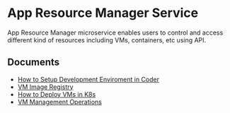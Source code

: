 <!---
  SPDX-FileCopyrightText: (C) 2025 Intel Corporation
  SPDX-License-Identifier: Apache-2.0
-->

# App Resource Manager Service
App Resource Manager microservice enables users to control and access different kind of resources including VMs, containers, etc using API.

## Documents
- [How to Setup Development Enviroment in Coder](docs/arm_dev_env_on_coder.md)
- [VM Image Registry](docs/vm_image_registry.md)
- [How to Deploy VMs in K8s](docs/deploy_vm_k8s.md)
- [VM Management Operations](docs/vm_management_operations.md)
